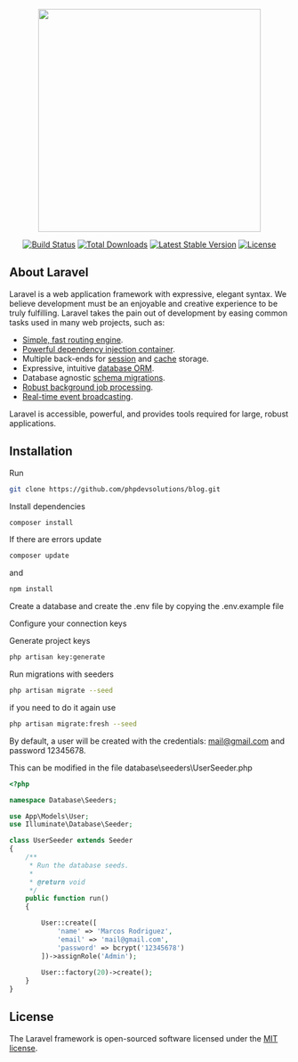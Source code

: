 <p align="center"><a href="https://laravel.com" target="_blank"><img src="https://raw.githubusercontent.com/laravel/art/master/logo-lockup/5%20SVG/2%20CMYK/1%20Full%20Color/laravel-logolockup-cmyk-red.svg" width="400"></a></p>

<p align="center">
<a href="https://travis-ci.org/laravel/framework"><img src="https://travis-ci.org/laravel/framework.svg" alt="Build Status"></a>
<a href="https://packagist.org/packages/laravel/framework"><img src="https://img.shields.io/packagist/dt/laravel/framework" alt="Total Downloads"></a>
<a href="https://packagist.org/packages/laravel/framework"><img src="https://img.shields.io/packagist/v/laravel/framework" alt="Latest Stable Version"></a>
<a href="https://packagist.org/packages/laravel/framework"><img src="https://img.shields.io/packagist/l/laravel/framework" alt="License"></a>
</p>

## About Laravel

Laravel is a web application framework with expressive, elegant syntax. We believe development must be an enjoyable and creative experience to be truly fulfilling. Laravel takes the pain out of development by easing common tasks used in many web projects, such as:

- [Simple, fast routing engine](https://laravel.com/docs/routing).
- [Powerful dependency injection container](https://laravel.com/docs/container).
- Multiple back-ends for [session](https://laravel.com/docs/session) and [cache](https://laravel.com/docs/cache) storage.
- Expressive, intuitive [database ORM](https://laravel.com/docs/eloquent).
- Database agnostic [schema migrations](https://laravel.com/docs/migrations).
- [Robust background job processing](https://laravel.com/docs/queues).
- [Real-time event broadcasting](https://laravel.com/docs/broadcasting).

Laravel is accessible, powerful, and provides tools required for large, robust applications.

## Installation

Run

```sh
git clone https://github.com/phpdevsolutions/blog.git
```

Install dependencies

```sh
composer install
```

If there are errors update

```sh
composer update
```
and

```sh
npm install
```

Create a database and create the .env file by copying the .env.example file

Configure your connection keys

Generate project keys

```sh
php artisan key:generate
```

Run migrations with seeders

```sh
php artisan migrate --seed
```

if you need to do it again use

```sh
php artisan migrate:fresh --seed
```
By default, a user will be created with the credentials: mail@gmail.com and password 12345678.

This can be modified in the file database\seeders\UserSeeder.php

```php
<?php

namespace Database\Seeders;

use App\Models\User;
use Illuminate\Database\Seeder;

class UserSeeder extends Seeder
{
    /**
     * Run the database seeds.
     *
     * @return void
     */
    public function run()
    {

        User::create([
            'name' => 'Marcos Rodriguez',
            'email' => 'mail@gmail.com',
            'password' => bcrypt('12345678')
        ])->assignRole('Admin');
        
        User::factory(20)->create();
    }
}
```



## License

The Laravel framework is open-sourced software licensed under the [MIT license](https://opensource.org/licenses/MIT).